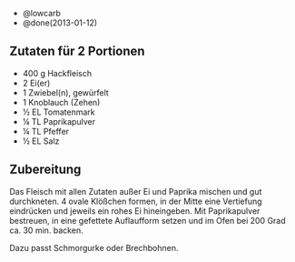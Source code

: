 - @lowcarb
- @done(2013-01-12)

## Zutaten für 2 Portionen
- 400 g    Hackfleisch
- 2        Ei(er)
- 1        Zwiebel(n), gewürfelt
- 1        Knoblauch (Zehen)
- ½ EL     Tomatenmark
- ¼ TL     Paprikapulver
- ¼ TL     Pfeffer
- ½ EL     Salz

## Zubereitung
Das Fleisch mit allen Zutaten außer Ei und Paprika mischen und gut durchkneten.
4 ovale Klößchen formen, in der Mitte eine Vertiefung eindrücken und jeweils ein rohes Ei hineingeben. Mit Paprikapulver bestreuen, in eine gefettete Auflaufform setzen und im Ofen bei 200 Grad ca. 30 min. backen.

Dazu passt Schmorgurke oder Brechbohnen.
